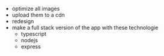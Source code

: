 - optimize all images 
- upload them to a cdn
- redesign
- make a full stack version of the app with these technologie
    - typescript
    - nodejs
    - express
